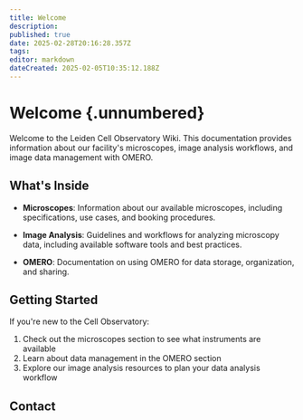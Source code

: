 ```yaml
---
title: Welcome
description: 
published: true
date: 2025-02-28T20:16:28.357Z
tags: 
editor: markdown
dateCreated: 2025-02-05T10:35:12.188Z
---
```


# Welcome {.unnumbered}

Welcome to the Leiden Cell Observatory Wiki. This documentation provides information about our facility's microscopes, image analysis workflows, and image data management with OMERO.

## What's Inside

- **Microscopes**: Information about our available microscopes, including specifications, use cases, and booking procedures.

- **Image Analysis**: Guidelines and workflows for analyzing microscopy data, including available software tools and best practices.

- **OMERO**: Documentation on using OMERO for data storage, organization, and sharing.

## Getting Started

If you're new to the Cell Observatory:

1. Check out the microscopes section to see what instruments are available
2. Learn about data management in the OMERO section
3. Explore our image analysis resources to plan your data analysis workflow

## Contact